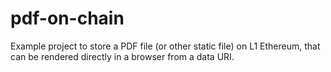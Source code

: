 # pdf-on-chain

Example project to store a PDF file (or other static file) on L1 Ethereum, that can be rendered directly in a browser from a data URI.
